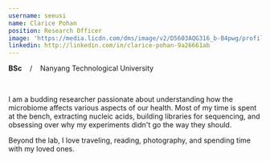 ```yaml
---
username: seeusi
name: Clarice Pohan
position: Research Officer
image: 'https://media.licdn.com/dms/image/v2/D5603AQG316_b-B4pwg/profile-displayphoto-shrink_800_800/profile-displayphoto-shrink_800_800/0/1696002919044?e=1758153600&v=beta&t=N9xDj2ULrRzMtUNWudGBBq4Q0wnY1nNmFDjwF-yymf4'
linkedin: http://linkedin.com/in/clarice-pohan-9a26661ab
---
```


**BSc** &nbsp;&nbsp; / &nbsp;&nbsp; Nanyang Technological University

<br/>

I am a budding researcher passionate about understanding how the microbiome affects various aspects of our health. Most of my time is spent at the bench, extracting nucleic acids, building libraries for sequencing, and obsessing over why my experiments didn't go the way they should.

Beyond the lab, I love traveling, reading, photography, and spending time with my loved ones.